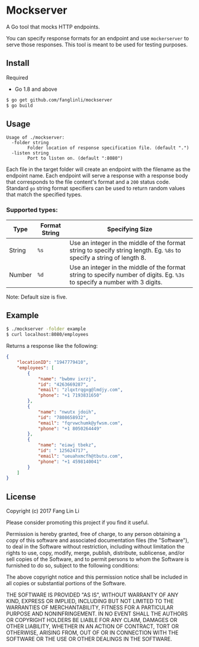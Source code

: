 # Mockserver

A Go tool that mocks HTTP endpoints.

You can specify response formats for an endpoint and use `mockerserver` to serve those responses. This tool is meant to be used for testing purposes.

## Install

Required
- Go 1.8 and above

``` bash
$ go get github.com/fanglinli/mockserver
$ go build
```

## Usage

```
Usage of ./mockserver:
  -folder string
    	Folder location of response specification file. (default ".")
  -listen string
    	Port to listen on. (default ":8080")
```

Each file in the target folder will create an endpoint with the filename as the endpoint name. Each endpoint will serve a response with a response body that corresponds to the file content's format and a `200` status code. Standard `go` string format specifiers can be used to return random values that match the specified types.

### Supported types:

|Type|Format String|Specifying Size|
|---|---|---|
|String|`%s`|Use an integer in the middle of the format string to specify string length. Eg. `%8s` to specify a string of length 8.|
|Number|`%d`|Use an integer in the middle of the format string to specify number of digits. Eg. `%3s` to specify a number with 3 digits.|

Note: Default size is five.

## Example

``` bash
$ ./mockserver -folder example
$ curl localhost:8080/employees
```

Returns a response like the following:

``` json
{
    "locationID": "1947779410",
    "employees": [
        {
            "name": "bwbmv ixrzj",
            "id": "4263669287",
            "email": "zlqxtrqgxg@lmdjy.com",
            "phone": "+1 7193831650"
        },
        {
            "name": "nwutx jdoih",
            "id": "7808658932",
            "email": "fqrvwchumk@yfwsm.com",
            "phone": "+1 8050264449"
        },
        {
            "name": "eiawj tbekz",
            "id": " 125624717",
            "email": "ueuahxmcfh@tbutu.com",
            "phone": "+1 4598140041"
        }
    ]
}
```

## License

Copyright (c) 2017 Fang Lin Li

Please consider promoting this project if you find it useful.

Permission is hereby granted, free of charge, to any person
obtaining a copy of this software and associated documentation
files (the "Software"), to deal in the Software without restriction,
including without limitation the rights to use, copy, modify, merge,
publish, distribute, sublicense, and/or sell copies of the Software,
and to permit persons to whom the Software is furnished to do so,
subject to the following conditions:

The above copyright notice and this permission notice shall be included
in all copies or substantial portions of the Software.

THE SOFTWARE IS PROVIDED "AS IS", WITHOUT WARRANTY OF ANY KIND,
EXPRESS OR IMPLIED, INCLUDING BUT NOT LIMITED TO THE WARRANTIES
OF MERCHANTABILITY, FITNESS FOR A PARTICULAR PURPOSE AND NONINFRINGEMENT.
IN NO EVENT SHALL THE AUTHORS OR COPYRIGHT HOLDERS BE LIABLE FOR ANY CLAIM,
DAMAGES OR OTHER LIABILITY, WHETHER IN AN ACTION OF CONTRACT, TORT
OR OTHERWISE, ARISING FROM, OUT OF OR IN CONNECTION WITH THE SOFTWARE
OR THE USE OR OTHER DEALINGS IN THE SOFTWARE.
